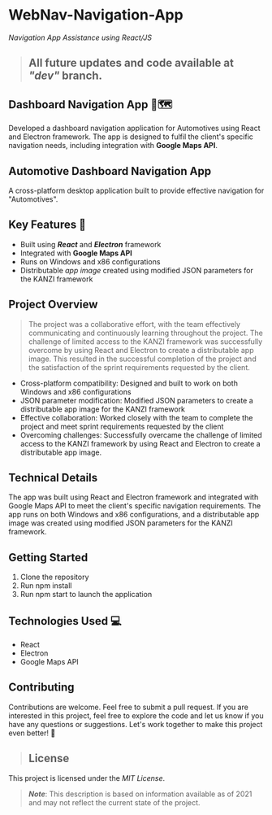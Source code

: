 # WebNav-Navigation-App

*Navigation App Assistance using React/JS*

> ## All future updates and code available at **_"dev"_** branch.

## Dashboard Navigation App 🚚🗺️
Developed a dashboard navigation application for Automotives using React and Electron framework. The app is designed to fulfil the client's specific navigation needs, including integration with __Google Maps API__.

## Automotive Dashboard Navigation App

A cross-platform desktop application built to provide effective navigation for "Automotives". 

## Key Features 🔑
- Built using ***React*** and ***Electron*** framework
- Integrated with ****Google Maps API****
- Runs on Windows and x86 configurations
- Distributable *app image* created using modified JSON parameters for the KANZI framework

## Project Overview
> The project was a collaborative effort, with the team effectively communicating and continuously learning throughout the project. The challenge of limited access to the KANZI framework was successfully overcome by using React and Electron to create a distributable app image. This resulted in the successful completion of the project and the satisfaction of the sprint requirements requested by the client.
- Cross-platform compatibility: Designed and built to work on both Windows and x86 configurations
- JSON parameter modification: Modified JSON parameters to create a distributable app image for the KANZI framework
- Effective collaboration: Worked closely with the team to complete the project and meet sprint requirements requested by the client
- Overcoming challenges: Successfully overcame the challenge of limited access to the KANZI framework by using React and Electron to create a distributable app image.

## Technical Details
The app was built using React and Electron framework and integrated with Google Maps API to meet the client's specific navigation requirements. The app runs on both Windows and x86 configurations, and a distributable app image was created using modified JSON parameters for the KANZI framework.

## Getting Started
1. Clone the repository
2. Run npm install
3. Run npm start to launch the application

## Technologies Used 💻
- React
- Electron
- Google Maps API

## Contributing
Contributions are welcome. Feel free to submit a pull request.
If you are interested in this project, feel free to explore the code and let us know if you have any questions or suggestions. Let's work together to make this project even better! 🤝

>## License
This project is licensed under the *MIT License*.

> **_Note_**: This description is based on information available as of 2021 and may not reflect the current state of the project.
